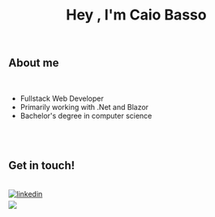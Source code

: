 <h1 align="center"><b>Hey , I'm Caio Basso </b> </h1>


<br>



	
## **About me**

<br>

- Fullstack Web Developer
- Primarily working with .Net and Blazor
- Bachelor's degree in computer science

<br><br>


## <b> Get in touch!</b>
<br>
<div align='left'>


<a href="https://linkedin.com/in/caiobasso" target="_blank">
<img src="https://img.shields.io/badge/linkedin:  caiobasso-%2300acee.svg?color=405DE6&style=for-the-badge&logo=linkedin&logoColor=white" alt=linkedin style="margin-bottom: 5px;"/>
</a>

<br>

<a href="mailto:caio.basso27@gmail.com" target="_blank">
<img src="https://img.shields.io/badge/gmail:  caio.basso27@gmail.com-%23EA4335.svg?style=for-the-badge&logo=gmail&logoColor=white" t=mail style="margin-bottom: 5px;" />
</a>
	
</div>

<br>
<br>

